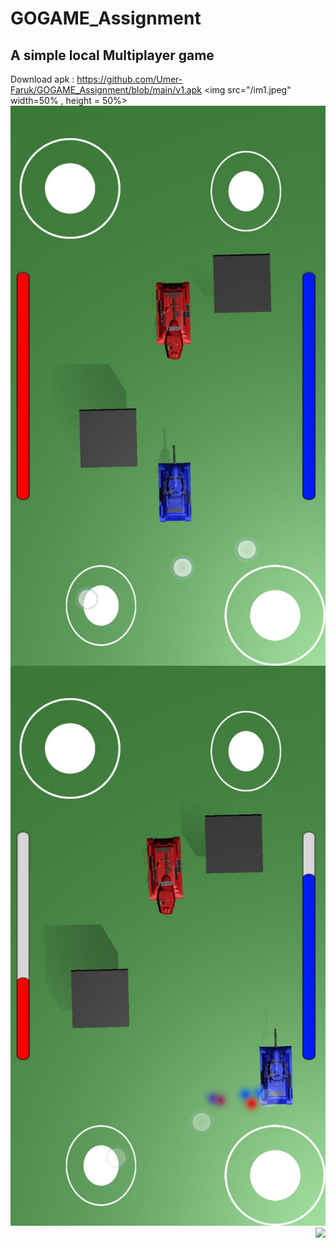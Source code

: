 # GOGAME_Assignment
## A simple local Multiplayer game
Download apk : https://github.com/Umer-Faruk/GOGAME_Assignment/blob/main/v1.apk
 <img   src="/im1.jpeg" width=50% , height = 50%>
 <img align='right' src="/im2.jpeg">
 <img   src="/im3.jpeg">
 <img align='right' src="/v.jpeg">
